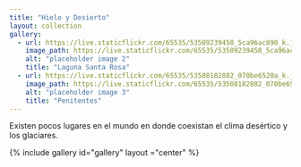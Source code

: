 ```yaml
---
title: "Hielo y Desierto"
layout: collection
gallery:
  - url: https://live.staticflickr.com/65535/53509239458_5ca96ac890_k.jpg
    image_path: https://live.staticflickr.com/65535/53509239458_5ca96ac890_k.jpg
    alt: "placeholder image 2"
    title: "Laguna Santa Rosa"
  - url: https://live.staticflickr.com/65535/53508182882_070be6520a_k.jpg
    image_path: https://live.staticflickr.com/65535/53508182882_070be6520a_k.jpg
    alt: "placeholder image 3"
    title: "Penitentes"
---
```

<p>Existen pocos lugares en el mundo en donde coexistan el clima desértico y los glaciares.</p> 

{% include gallery id="gallery" layout ="center" %}

